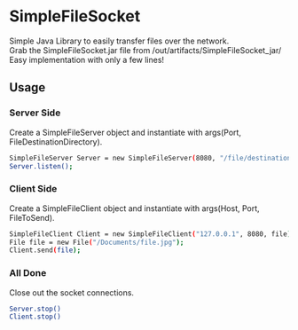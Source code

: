 # SimpleFileSocket
Simple Java Library to easily transfer files over the network.\
Grab the SimpleFileSocket.jar file from /out/artifacts/SimpleFileSocket_jar/\
Easy implementation with only a few lines!

## Usage
### Server Side
Create a SimpleFileServer object and instantiate with args(Port, FileDestinationDirectory).
```bash
SimpleFileServer Server = new SimpleFileServer(8080, "/file/destination/directory");
Server.listen();
```
### Client Side
Create a SimpleFileClient object and instantiate with args(Host, Port, FileToSend).
```bash
SimpleFileClient Client = new SimpleFileClient("127.0.0.1", 8080, file);
File file = new File("/Documents/file.jpg");
Client.send(file);
```

### All Done
Close out the socket connections.
```bash
Server.stop()
Client.stop()
```
